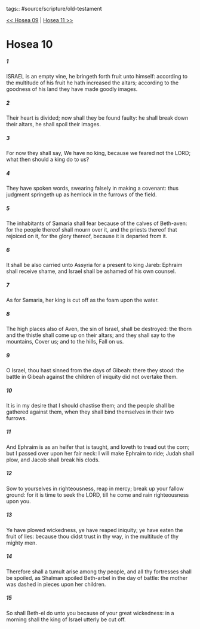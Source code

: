 tags:: #source/scripture/old-testament

[<< Hosea 09](/Old_Testament/28_Hosea/Hosea_09.md) | [Hosea 11 >>](/Old_Testament/28_Hosea/Hosea_11.md)

# Hosea 10

##### 1

ISRAEL is an empty vine, he bringeth forth fruit unto himself: according to the multitude of his fruit he hath increased the altars; according to the goodness of his land they have made goodly images.

##### 2

Their heart is divided; now shall they be found faulty: he shall break down their altars, he shall spoil their images.

##### 3

For now they shall say, We have no king, because we feared not the LORD; what then should a king do to us?

##### 4

They have spoken words, swearing falsely in making a covenant: thus judgment springeth up as hemlock in the furrows of the field.

##### 5

The inhabitants of Samaria shall fear because of the calves of Beth-aven: for the people thereof shall mourn over it, and the priests thereof that rejoiced on it, for the glory thereof, because it is departed from it.

##### 6

It shall be also carried unto Assyria for a present to king Jareb: Ephraim shall receive shame, and Israel shall be ashamed of his own counsel.

##### 7

As for Samaria, her king is cut off as the foam upon the water.

##### 8

The high places also of Aven, the sin of Israel, shall be destroyed: the thorn and the thistle shall come up on their altars; and they shall say to the mountains, Cover us; and to the hills, Fall on us.

##### 9

O Israel, thou hast sinned from the days of Gibeah: there they stood: the battle in Gibeah against the children of iniquity did not overtake them.

##### 10

It is in my desire that I should chastise them; and the people shall be gathered against them, when they shall bind themselves in their two furrows.

##### 11

And Ephraim is as an heifer that is taught, and loveth to tread out the corn; but I passed over upon her fair neck: I will make Ephraim to ride; Judah shall plow, and Jacob shall break his clods.

##### 12

Sow to yourselves in righteousness, reap in mercy; break up your fallow ground: for it is time to seek the LORD, till he come and rain righteousness upon you.

##### 13

Ye have plowed wickedness, ye have reaped iniquity; ye have eaten the fruit of lies: because thou didst trust in thy way, in the multitude of thy mighty men.

##### 14

Therefore shall a tumult arise among thy people, and all thy fortresses shall be spoiled, as Shalman spoiled Beth-arbel in the day of battle: the mother was dashed in pieces upon her children.

##### 15

So shall Beth-el do unto you because of your great wickedness: in a morning shall the king of Israel utterly be cut off.
